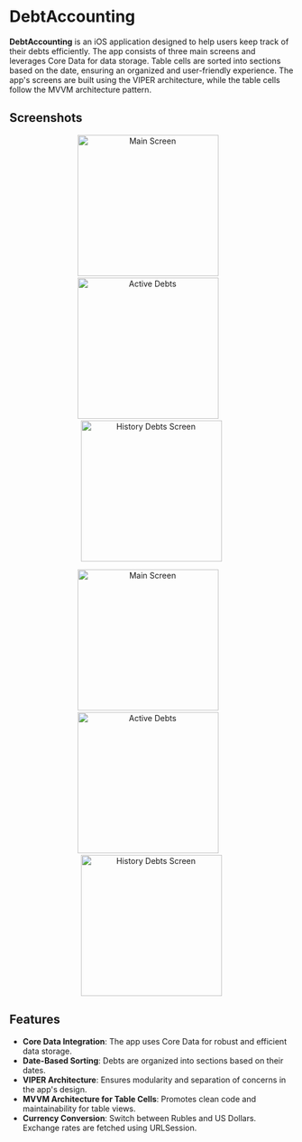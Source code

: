 # DebtAccounting

**DebtAccounting** is an iOS application designed to help users keep track of their debts efficiently. The app consists of three main screens and leverages Core Data for data storage. Table cells are sorted into sections based on the date, ensuring an organized and user-friendly experience. The app's screens are built using the VIPER architecture, while the table cells follow the MVVM architecture pattern.

## Screenshots

<p align="center">
    <img src="https://github.com/user-attachments/assets/aa92fb76-dd9d-4887-b791-e0c08c1dea62" alt="Main Screen" width="250"/>
    &nbsp;&nbsp;
    <img src="https://github.com/user-attachments/assets/ac1e20c8-9b86-4632-afc6-069210189308" alt="Active Debts" width="250"/>
    &nbsp;&nbsp;
    <img src="https://github.com/user-attachments/assets/f157fba5-2028-4adf-b11b-b8bd4c16dcfc" alt="History Debts Screen" width="250"/>
</p>

<p align="center">
    <img src="https://github.com/user-attachments/assets/4716fe58-64da-4bfa-b92d-3951812892fb" alt="Main Screen" width="250"/>
    &nbsp;&nbsp;
    <img src="https://github.com/user-attachments/assets/6e3dd44d-1ff2-4140-ac0b-f63518a189b7" alt="Active Debts" width="250"/>
    &nbsp;&nbsp;
    <img src="https://github.com/user-attachments/assets/f32ffca2-3d14-4ace-ae99-75630e5ad92d" alt="History Debts Screen" width="250"/>
</p>

## Features

- **Core Data Integration**: The app uses Core Data for robust and efficient data storage.
- **Date-Based Sorting**: Debts are organized into sections based on their dates.
- **VIPER Architecture**: Ensures modularity and separation of concerns in the app's design.
- **MVVM Architecture for Table Cells**: Promotes clean code and maintainability for table views.
- **Currency Conversion**: Switch between Rubles and US Dollars. Exchange rates are fetched using URLSession.
